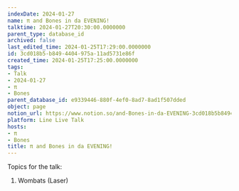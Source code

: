 ```yaml
---
indexDate: 2024-01-27
name: π and Bones in da EVENING!
talktime: 2024-01-27T20:30:00.0000000
parent_type: database_id
archived: false
last_edited_time: 2024-01-25T17:29:00.0000000
id: 3cd018b5-b849-4404-975a-11ad5731e86f
created_time: 2024-01-25T17:25:00.0000000
tags:
- Talk
- 2024-01-27
- π
- Bones
parent_database_id: e9339446-880f-4ef0-8ad7-8ad1f507dded
object: page
notion_url: https://www.notion.so/and-Bones-in-da-EVENING-3cd018b5b8494404975a11ad5731e86f
platform: Line Live Talk
hosts:
- π
- Bones
title: π and Bones in da EVENING!
---
```


Topics for the talk:
1. Wombats (Laser)

























